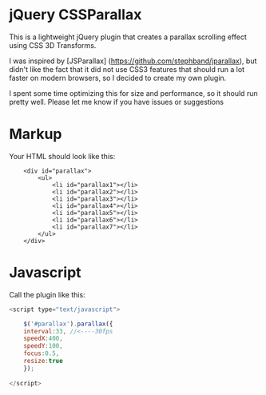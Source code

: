 # jQuery CSSParallax

This is a lightweight jQuery plugin that creates a parallax scrolling effect using CSS 3D Transforms.

I was inspired by [JSParallax] (https://github.com/stephband/jparallax), but didn't like the fact that it did not 
use CSS3 features that should run a lot faster on modern browsers, so I decided to create my own plugin.

I spent some time optimizing this for size and performance, so it should run pretty well. Please let me know if you have issues or suggestions




# Markup


Your HTML should look like this:

```
    <div id="parallax">
	    <ul>
		    <li id="parallax1"></li>
		    <li id="parallax2"></li>
		    <li id="parallax3"></li>
		    <li id="parallax4"></li>
		    <li id="parallax5"></li>
		    <li id="parallax6"></li>
		    <li id="parallax7"></li>
	    </ul>
    </div>
```
# Javascript

Call the plugin like this:

```javascript
<script type="text/javascript">

	$('#parallax').parallax({
	interval:33, //<----30fps
	speedX:400,
	speedY:100,
	focus:0.5,
	resize:true
	});
	
</script>
```
